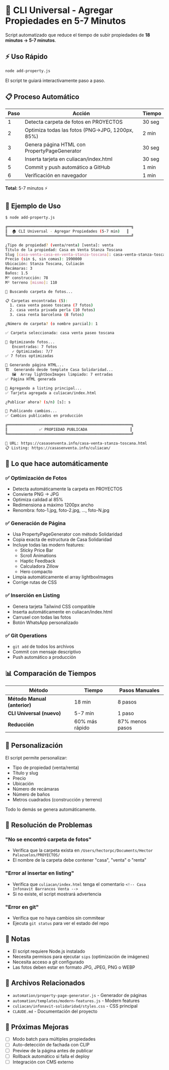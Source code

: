 # 🚀 CLI Universal - Agregar Propiedades en 5-7 Minutos

Script automatizado que reduce el tiempo de subir propiedades de **18 minutos → 5-7 minutos**.

## ⚡ Uso Rápido

```bash
node add-property.js
```

El script te guiará interactivamente paso a paso.

## 📋 Proceso Automático

| Paso | Acción | Tiempo |
|------|--------|--------|
| 1 | Detecta carpeta de fotos en PROYECTOS | 30 seg |
| 2 | Optimiza todas las fotos (PNG→JPG, 1200px, 85%) | 2 min |
| 3 | Genera página HTML con PropertyPageGenerator | 30 seg |
| 4 | Inserta tarjeta en culiacan/index.html | 30 seg |
| 5 | Commit y push automático a GitHub | 1 min |
| 6 | Verificación en navegador | 1 min |

**Total:** 5-7 minutos ⚡

## 🎯 Ejemplo de Uso

```bash
$ node add-property.js

╔═══════════════════════════════════════════════════════╗
║  🏠 CLI Universal - Agregar Propiedades (5-7 min)   ║
╚═══════════════════════════════════════════════════════╝

¿Tipo de propiedad? (venta/renta) [venta]: venta
Título de la propiedad: Casa en Venta Stanza Toscana
Slug [casa-venta-casa-en-venta-stanza-toscana]: casa-venta-stanza-toscana
Precio (sin $, sin comas): 1990000
Ubicación: Stanza Toscana, Culiacán
Recámaras: 3
Baños: 1.5
M² construcción: 78
M² terreno [mismo]: 110

📂 Buscando carpeta de fotos...

📋 Carpetas encontradas (5):
  1. casa venta paseo toscana (7 fotos)
  2. casa venta privada perla (10 fotos)
  3. casa renta barcelona (8 fotos)

¿Número de carpeta? (o nombre parcial): 1

✅ Carpeta seleccionada: casa venta paseo toscana

📸 Optimizando fotos...
   Encontradas: 7 fotos
   ✓ Optimizadas: 7/7
✅ 7 fotos optimizadas

📄 Generando página HTML...
🏗️  Generando desde template Casa Solidaridad...
   🖼️  Array lightboxImages limpiado: 7 entradas
✅ Página HTML generada

📝 Agregando a listing principal...
✅ Tarjeta agregada a culiacan/index.html

¿Publicar ahora? (s/n) [s]: s

🚀 Publicando cambios...
✅ Cambios publicados en producción

╔═══════════════════════════════════════════════════════╗
║              ✅ PROPIEDAD PUBLICADA                   ║
╚═══════════════════════════════════════════════════════╝

📱 URL: https://casasenventa.info/casa-venta-stanza-toscana.html
📋 Listing: https://casasenventa.info/culiacan/
```

## 🔧 Lo que hace automáticamente

### ✅ Optimización de Fotos
- Detecta automáticamente la carpeta en PROYECTOS
- Convierte PNG → JPG
- Optimiza calidad al 85%
- Redimensiona a máximo 1200px ancho
- Renombra: foto-1.jpg, foto-2.jpg, ..., foto-N.jpg

### ✅ Generación de Página
- Usa PropertyPageGenerator con método Solidaridad
- Copia exacta de estructura de Casa Solidaridad
- Incluye todas las modern features:
  - Sticky Price Bar
  - Scroll Animations
  - Haptic Feedback
  - Calculadora Zillow
  - Hero compacto
- Limpia automáticamente el array lightboxImages
- Corrige rutas de CSS

### ✅ Inserción en Listing
- Genera tarjeta Tailwind CSS compatible
- Inserta automáticamente en culiacan/index.html
- Carrusel con todas las fotos
- Botón WhatsApp personalizado

### ✅ Git Operations
- `git add` de todos los archivos
- Commit con mensaje descriptivo
- Push automático a producción

## 📊 Comparación de Tiempos

| Método | Tiempo | Pasos Manuales |
|--------|--------|----------------|
| **Método Manual (anterior)** | 18 min | 8 pasos |
| **CLI Universal (nuevo)** | 5-7 min | 1 paso |
| **Reducción** | 60% más rápido | 87% menos pasos |

## 🎨 Personalización

El script permite personalizar:
- Tipo de propiedad (venta/renta)
- Título y slug
- Precio
- Ubicación
- Número de recámaras
- Número de baños
- Metros cuadrados (construcción y terreno)

Todo lo demás se genera automáticamente.

## 🐛 Resolución de Problemas

### "No se encontró carpeta de fotos"
- Verifica que la carpeta exista en `/Users/hectorpc/Documents/Hector Palazuelos/PROYECTOS/`
- El nombre de la carpeta debe contener "casa", "venta" o "renta"

### "Error al insertar en listing"
- Verifica que `culiacan/index.html` tenga el comentario `<!-- Casa Infonavit Barrancos Venta -->`
- Si no existe, el script mostrará advertencia

### "Error en git"
- Verifica que no haya cambios sin commitear
- Ejecuta `git status` para ver el estado del repo

## 📝 Notas

- El script requiere Node.js instalado
- Necesita permisos para ejecutar `sips` (optimización de imágenes)
- Necesita acceso a git configurado
- Las fotos deben estar en formato JPG, JPEG, PNG o WEBP

## 🔗 Archivos Relacionados

- `automation/property-page-generator.js` - Generador de páginas
- `automation/templates/modern-features.js` - Modern features
- `culiacan/infonavit-solidaridad/styles.css` - CSS principal
- `CLAUDE.md` - Documentación del proyecto

## 🎯 Próximas Mejoras

- [ ] Modo batch para múltiples propiedades
- [ ] Auto-detección de fachada con CLIP
- [ ] Preview de la página antes de publicar
- [ ] Rollback automático si falla el deploy
- [ ] Integración con CMS externo
